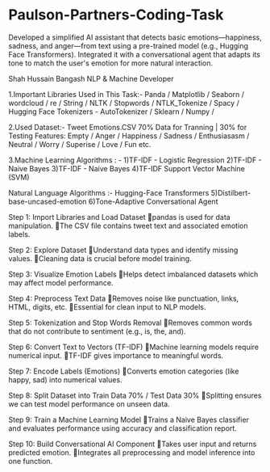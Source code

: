 # Paulson-Partners-Coding-Task
Developed a simplified AI assistant that detects basic emotions—happiness, sadness, and anger—from text using a pre-trained model (e.g., Hugging Face Transformers). Integrated it with a conversational agent that adapts its tone to match the user's emotion for more natural interaction.


Shah Hussain Bangash NLP & Machine Developer

1.Important Libraries Used in This Task:- Panda / Matplotlib / Seaborn / wordcloud / re / String / NLTK / Stopwords / NTLK_Tokenize / Spacy / Hugging Face Tokenizers  - AutoTokenizer / Sklearn / Numpy / 

2.Used Dataset:- Tweet Emotions.CSV       70% Data for Tranning | 30% for Testing
Features: Empty / Anger / Happiness / Sadness / Enthusiasasm / Neutral / Worry / Superise / Love / Fun etc.

3.Machine Learning Algorithms : - 
1)TF-IDF - Logistic Regression 
2)TF-IDF - Naive Bayes 
3)TF-IDF - Naive Bayes 
4)TF-IDF Support Vector Machine (SVM)

Natural Language Algorithms :- Hugging-Face Transformers
5)Distilbert-base-uncased-emotion
6)Tone-Adaptive Conversational Agent

Step 1: Import Libraries and Load Dataset
pandas is used for data manipulation.
The CSV file contains tweet text and associated emotion labels.

Step 2: Explore Dataset
Understand data types and identify missing values.
Cleaning data is crucial before model training.

Step 3: Visualize Emotion Labels
Helps detect imbalanced datasets which may affect model performance.

Step 4: Preprocess Text Data
Removes noise like punctuation, links, HTML, digits, etc.
Essential for clean input to NLP models.

Step 5: Tokenization and Stop Words Removal
Removes common words that do not contribute to sentiment (e.g., is, the, and).

Step 6: Convert Text to Vectors (TF-IDF)
Machine learning models require numerical input.
TF-IDF gives importance to meaningful words.

Step 7: Encode Labels (Emotions)
Converts emotion categories (like happy, sad) into numerical values.

Step 8: Split Dataset into Train Data 70% / Test Data 30%
Splitting ensures we can test model performance on unseen data.

Step 9: Train a Machine Learning Model
Trains a Naive Bayes classifier and evaluates performance using accuracy and classification report.

Step 10: Build Conversational AI Component
Takes user input and returns predicted emotion.
Integrates all preprocessing and model inference into one function.
